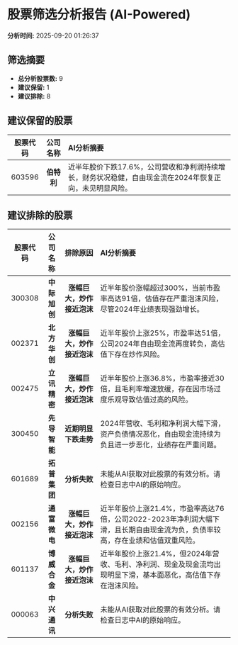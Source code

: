 # 股票筛选分析报告 (AI-Powered)

**分析时间:** 2025-09-20 01:26:37

## 筛选摘要

- **总分析股票数:** 9
- **建议保留:** 1
- **建议排除:** 8

## 建议保留的股票

| 股票代码 | 公司名称 | AI分析摘要 |
|:---:|:---:|:---|
| 603596 | **伯特利** | 近半年股价下跌17.6%，公司营收和净利润持续增长，财务状况稳健，自由现金流在2024年恢复正向，未见明显风险。 |

## 建议排除的股票

| 股票代码 | 公司名称 | 排除原因 | AI分析摘要 |
|:---:|:---:|:---:|:---|
| 300308 | **中际旭创** | **涨幅巨大，炒作接近泡沫** | 近半年股价涨幅超过300%，当前市盈率高达91倍，估值存在严重泡沫风险，尽管2024年业绩表现强劲增长。 |
| 002371 | **北方华创** | **涨幅巨大，炒作接近泡沫** | 近半年股价上涨25%，市盈率达51倍，公司2024年自由现金流再度转负，高估值下存在炒作风险。 |
| 002475 | **立讯精密** | **涨幅巨大，炒作接近泡沫** | 近半年股价上涨36.8%，市盈率接近30倍，且毛利率增速放缓，存在因市场过度乐观导致估值过高的风险。 |
| 300450 | **先导智能** | **近期明显下跌走势** | 2024年营收、毛利和净利润大幅下滑，资产负债情况恶化，自由现金流持续为负且进一步恶化，业绩存在严重问题。 |
| 601689 | **拓普集团** | **分析失败** | 未能从AI获取对此股票的有效分析。请检查日志中AI的原始响应。 |
| 002156 | **通富微电** | **涨幅巨大，炒作接近泡沫** | 近半年股价上涨21.4%，市盈率高达76倍，公司2022-2023年净利润大幅下滑，且长期自由现金流为负，负债率较高，存在业绩和估值双重风险。 |
| 601137 | **博威合金** | **涨幅巨大，炒作接近泡沫** | 近半年股价上涨21.4%，但2024年营收、毛利、净利润、现金及现金流均出现明显下滑，基本面恶化，高估值下存在泡沫风险。 |
| 000063 | **中兴通讯** | **分析失败** | 未能从AI获取对此股票的有效分析。请检查日志中AI的原始响应。 |
